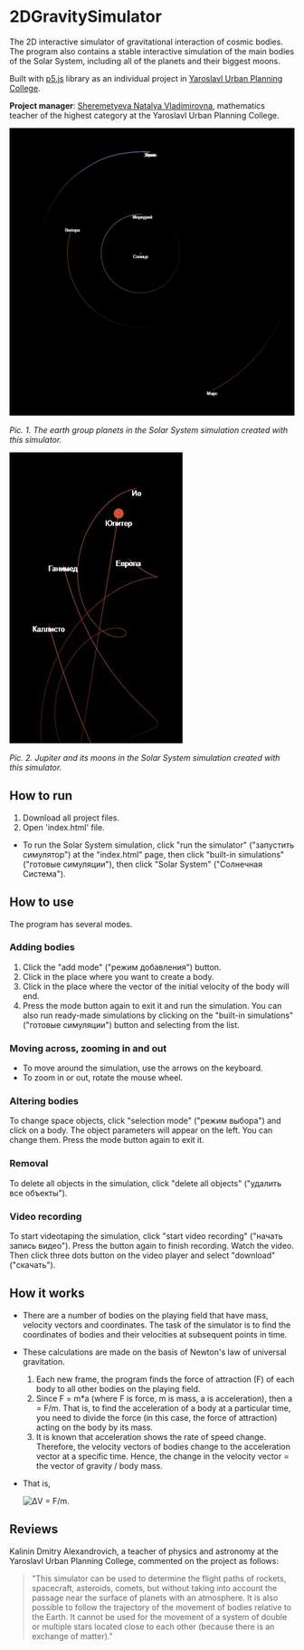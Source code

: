 # 2DGravitySimulator
The 2D interactive simulator of gravitational interaction of cosmic bodies. The program also contains a stable interactive simulation of the main bodies of the Solar System, including all of the planets and their biggest moons.

Built with [p5.js](https://p5js.org/) library as an individual project in [Yaroslavl Urban Planning College](https://ygk.edu.yar.ru/).

**Project manager**: [Sheremetyeva Natalya Vladimirovna](https://n-sheremetyeva.jimdofree.com/), mathematics teacher of the highest category at the Yaroslavl Urban Planning College.

![Screenshot of the Solar System simulation created with this simulator](pictures/SomePlanets2.jpg)

*Pic. 1. The earth group planets in the Solar System simulation created with this simulator.*

![Screenshot of Jupiter in the Solar System simulation created with this simulator](pictures/Jupiter.jpg)

*Pic. 2. Jupiter and its moons in the Solar System simulation created with this simulator.*

## How to run
1. Download all project files.
2. Open 'index.html' file.
- To run the Solar System simulation, click "run the simulator" ("запустить симулятор") at the "index.html" page, then click "built-in simulations" ("готовые симуляции"), then click "Solar System" ("Солнечная Система").

## How to use
The program has several modes.

### Adding bodies
1. Click the "add mode" ("режим добавления") button.
2. Click in the place where you want to create a body.
3. Click in the place where the vector of the initial velocity of the body will end.
4. Press the mode button again to exit it and run the simulation.
You can also run ready-made simulations by clicking on the "built-in simulations" ("готовые симуляции") button and selecting from the list.

### Moving across, zooming in and out
- To move around the simulation, use the arrows on the keyboard.
- To zoom in or out, rotate the mouse wheel.

### Altering bodies
To change space objects, click "selection mode" ("режим выбора") and click on a body. The object parameters will appear on the left. You can change them. Press the mode button again to exit it.

### Removal
To delete all objects in the simulation, click "delete all objects" ("удалить все объекты").

### Video recording
To start videotaping the simulation, click "start video recording" ("начать запись видео"). Press the button again to finish recording. Watch the video. Then click three dots button on the video player and select "download" ("скачать").

## How it works
- There are a number of bodies on the playing field that have mass, velocity vectors and coordinates. The task of the simulator is to find the coordinates of bodies and their velocities at subsequent points in time.

- These calculations are made on the basis of Newton's law of universal gravitation.
    1. Each new frame, the program finds the force of attraction (F) of each body to all other bodies on the playing field.
    2. Since F = m*a (where F is force, m is mass, a is acceleration), then a = F/m. That is, to find the acceleration of a body at a particular time, you need to divide the force (in this case, the force of attraction) acting on the body by its mass.
    3. It is known that acceleration shows the rate of speed change. Therefore, the velocity vectors of bodies change to the acceleration vector at a specific time. Hence, the change in the velocity vector = the vector of gravity / body mass.

- That is,
  
  ![ΔV = F/m](https://latex.codecogs.com/svg.image?\color{YellowGreen}\Delta\overrightarrow{V}=\frac{\overrightarrow{F}}{\overrightarrow{m}}).

## Reviews
Kalinin Dmitry Alexandrovich, a teacher of physics and astronomy at the Yaroslavl Urban Planning College, commented on the project as follows:
> "This simulator can be used to determine the flight paths of rockets, spacecraft, asteroids, comets, but without taking into account the passage near the surface of planets with an atmosphere. It is also possible to follow the trajectory of the movement of bodies relative to the Earth. It cannot be used for the movement of a system of double or multiple stars located close to each other (because there is an exchange of matter)."
